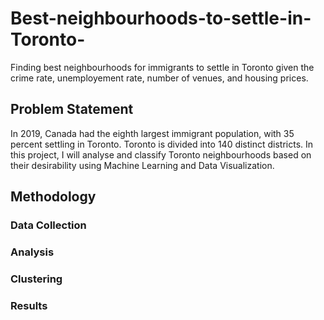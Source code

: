 # Best-neighbourhoods-to-settle-in-Toronto-
Finding best neighbourhoods for immigrants to settle in Toronto given the crime rate, unemployement rate, number of venues, and housing prices.

## Problem Statement
In 2019, Canada had the eighth largest immigrant population, with 35 percent settling in Toronto. Toronto is divided into 140 distinct districts. In this project, I will analyse and classify Toronto neighbourhoods based on their desirability using Machine Learning and Data Visualization.

## Methodology
### Data Collection

### Analysis

### Clustering

### Results
